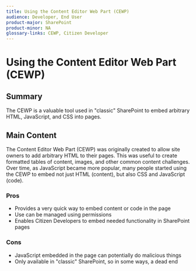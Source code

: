 ```yaml
---
title: Using the Content Editor Web Part (CEWP)
audience: Developer, End User
product-major: SharePoint
product-minor: NA
glossary-links: CEWP, Citizen Developer
---
```

 
# Using the Content Editor Web Part (CEWP) 
 
## Summary
The CEWP is a valuable tool used in "classic" SharePoint to embed arbitrary HTML, JavaScript, and CSS into pages.
 
## Main Content
The Content Editor Web Part (CEWP) was originally created to allow site owners to add arbitrary HTML to their pages. This was useful to create formatted tables of content, images, and other common content challenges. Over time, as JavaScript became more popular, many people started using the CEWP to embed not just HTML (content), but also CSS and JavaScript (code).

### Pros
* Provides a very quick way to embed content or code in the page
* Use can be managed using permissions
* Enables Citizen Developers to embed needed functionality in SharePoint pages

### Cons
* JavaScript embedded in the page can potentially do malicious things
* Only available in "classic" SharePoint, so in some ways, a dead end


